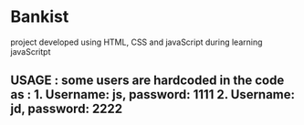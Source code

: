 # Bankist
project developed using HTML, CSS and javaScript during learning javaScritpt

## USAGE : some users are hardcoded in the code as : 1. Username: js, password: 1111  2. Username: jd, password: 2222
